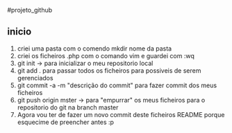 #projeto_github
## inicio
1. criei uma pasta com o comendo mkdir nome da pasta
2. criei os ficheiros .php com o comando vim e guardei com :wq
3. git init -> para inicializar o meu repositorio local
4. git add . para passar todos os ficheiros para possiveis de serem gerenciados
5. git commit -a -m "descrição do commit" para fazer commit dos meus ficheiros
6. git push origin mster -> para "empurrar" os meus ficheiros para o repositorio do git na branch master
7. Agora vou ter de fazer um novo commit deste ficheiros README porque esquecime de preencher antes :p

